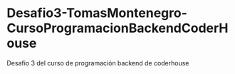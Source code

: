 # Desafio3-TomasMontenegro-CursoProgramacionBackendCoderHouse
Desafio 3 del curso de programación backend de coderhouse
